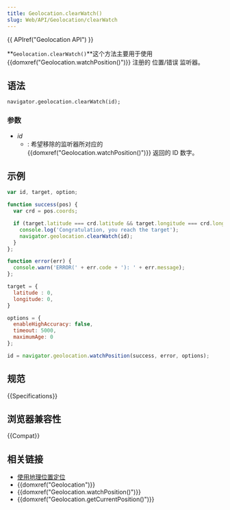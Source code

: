 ```yaml
---
title: Geolocation.clearWatch()
slug: Web/API/Geolocation/clearWatch
---
```


{{ APIref("Geolocation API") }}

**`Geolocation.clearWatch()`**这个方法主要用于使用 {{domxref("Geolocation.watchPosition()")}} 注册的 位置/错误 监听器。

## 语法

```plain
navigator.geolocation.clearWatch(id);
```

### 参数

- _id_
  - : 希望移除的监听器所对应的 {{domxref("Geolocation.watchPosition()")}} 返回的 ID 数字。

## 示例

```js
var id, target, option;

function success(pos) {
  var crd = pos.coords;

  if (target.latitude === crd.latitude && target.longitude === crd.longitude) {
    console.log('Congratulation, you reach the target');
    navigator.geolocation.clearWatch(id);
  }
};

function error(err) {
  console.warn('ERROR(' + err.code + '): ' + err.message);
};

target = {
  latitude : 0,
  longitude: 0,
}

options = {
  enableHighAccuracy: false,
  timeout: 5000,
  maximumAge: 0
};

id = navigator.geolocation.watchPosition(success, error, options);
```

## 规范

{{Specifications}}

## 浏览器兼容性

{{Compat}}

## 相关链接

- [使用地理位置定位](/zh-CN/docs/WebAPI/Using_geolocation)
- {{domxref("Geolocation")}}
- {{domxref("Geolocation.watchPosition()")}}
- {{domxref("Geolocation.getCurrentPosition()")}}
